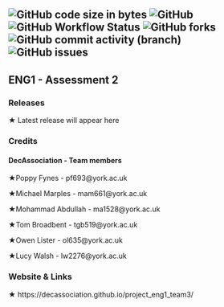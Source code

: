 ![GitHub code size in bytes](https://img.shields.io/github/languages/code-size/decassociation/project_eng1_team3)
![GitHub](https://img.shields.io/github/license/decassociation/project_eng1_team3)
![GitHub Workflow Status](https://img.shields.io/github/actions/workflow/status/decassociation/project_eng1_team3/Development)
![GitHub forks](https://img.shields.io/github/forks/decassociation/project_eng1_team3?style=social)
![GitHub commit activity (branch)](https://img.shields.io/github/commit-activity/w/decassociation/project_eng1_team3/master?style=plastic)
![GitHub issues](https://img.shields.io/github/issues/decassociation/project_eng1_team3)
---------------------------
<h2>ENG1 - Assessment 2</h2>
<h3>Releases</h3>
★ Latest release will appear here
<h3>Credits</h3>
<h4>DecAssociation - Team members</h4>
<p>★Poppy Fynes - pf693@york.ac.uk</p>
<p>★Michael Marples - mam661@york.ac.uk</p>
<p>★Mohammad Abdullah - ma1528@york.ac.uk</p>
<p>★Tom Broadbent - tgb519@york.ac.uk</p>
<p>★Owen Lister - ol635@york.ac.uk</p>
<p>★Lucy Walsh - lw2276@york.ac.uk</p>
<h3>Website & Links</h3>
★ https://decassociation.github.io/project_eng1_team3/
